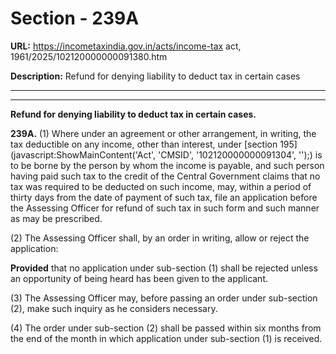 # Section - 239A

**URL:** https://incometaxindia.gov.in/acts/income-tax act, 1961/2025/102120000000091380.htm

**Description:** Refund for denying liability to deduct tax in certain cases

---

****

**Refund for denying liability to deduct tax in certain cases.**

**239A.** (1) Where under an agreement or other arrangement, in writing, the tax deductible on any income, other than interest, under [section 195](javascript:ShowMainContent\('Act', 'CMSID', '102120000000091304', ''\);) is to be borne by the person by whom the income is payable, and such person having paid such tax to the credit of the Central Government claims that no tax was required to be deducted on such income, may, within a period of thirty days from the date of payment of such tax, file an application before the Assessing Officer for refund of such tax in such form and such manner as may be prescribed.

(2) The Assessing Officer shall, by an order in writing, allow or reject the application:

**Provided** that no application under sub-section (1) shall be rejected unless an opportunity of being heard has been given to the applicant.

(3) The Assessing Officer may, before passing an order under sub-section (2), make such inquiry as he considers necessary.

(4) The order under sub-section (2) shall be passed within six months from the end of the month in which application under sub-section (1) is received.